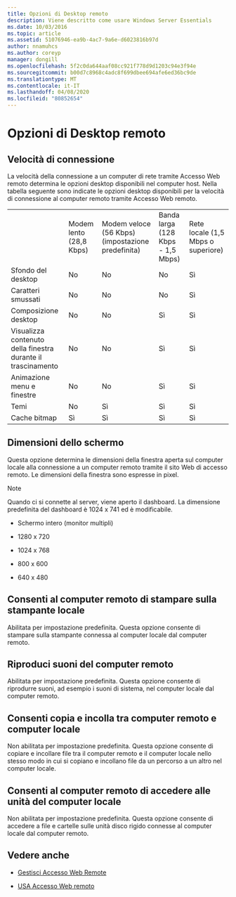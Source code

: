 ```yaml
---
title: Opzioni di Desktop remoto
description: Viene descritto come usare Windows Server Essentials
ms.date: 10/03/2016
ms.topic: article
ms.assetid: 51076946-ea9b-4ac7-9a6e-d6023816b97d
author: nnamuhcs
ms.author: coreyp
manager: dongill
ms.openlocfilehash: 5f2c0da644aaf08cc921f778d9d1203c94e3f94e
ms.sourcegitcommit: b00d7c8968c4adc8f699dbee694afe6ed36bc9de
ms.translationtype: MT
ms.contentlocale: it-IT
ms.lasthandoff: 04/08/2020
ms.locfileid: "80852654"
---
```

# <a name="remote-desktop-options"></a>Opzioni di Desktop remoto
 
  
## <a name="connection-speed"></a>Velocità di connessione  
 La velocità della connessione a un computer di rete tramite Accesso Web remoto determina le opzioni desktop disponibili nel computer host. Nella tabella seguente sono indicate le opzioni desktop disponibili per la velocità di connessione al computer remoto tramite Accesso Web remoto.  
  
||||||  
|-|-|-|-|-|  
||Modem lento (28,8 Kbps)|Modem veloce (56 Kbps) (impostazione predefinita)|Banda larga (128 Kbps - 1,5 Mbps)|Rete locale (1,5 Mbps o superiore)|  
|Sfondo del desktop|No|No|No|Sì|  
|Caratteri smussati|No|No|No|Sì|  
|Composizione desktop|No|No|Sì|Sì|  
|Visualizza contenuto della finestra durante il trascinamento|No|No|Sì|Sì|  
|Animazione menu e finestre|No|No|Sì|Sì|  
|Temi|No|Sì|Sì|Sì|  
|Cache bitmap|Sì|Sì|Sì|Sì|  
  
## <a name="screen-size"></a>Dimensioni dello schermo  
 Questa opzione determina le dimensioni della finestra aperta sul computer locale alla connessione a un computer remoto tramite il sito Web di accesso remoto. Le dimensioni della finestra sono espresse in pixel.  
  
> [!NOTE]
>  Quando ci si connette al server, viene aperto il dashboard. La dimensione predefinita del dashboard è 1024 x 741 ed è modificabile.  
  
-   Schermo intero (monitor multipli)  
  
-   1280 x 720  
  
-   1024 x 768  
  
-   800 x 600  
  
-   640 x 480  
  
## <a name="enable-the-remote-computer-to-print-to-my-local-printer"></a>Consenti al computer remoto di stampare sulla stampante locale  
 Abilitata per impostazione predefinita. Questa opzione consente di stampare sulla stampante connessa al computer locale dal computer remoto.  
  
## <a name="play-sounds-from-the-remote-computer"></a>Riproduci suoni del computer remoto  
 Abilitata per impostazione predefinita. Questa opzione consente di riprodurre suoni, ad esempio i suoni di sistema, nel computer locale dal computer remoto.  
  
## <a name="enable-copy-and-paste-between-the-remote-computer-and-the-local-computer"></a>Consenti copia e incolla tra computer remoto e computer locale  
 Non abilitata per impostazione predefinita. Questa opzione consente di copiare e incollare file tra il computer remoto e il computer locale nello stesso modo in cui si copiano e incollano file da un percorso a un altro nel computer locale.  
  
## <a name="enable-the-remote-computer-to-access-drives-on-my-local-computer"></a>Consenti al computer remoto di accedere alle unità del computer locale  
 Non abilitata per impostazione predefinita. Questa opzione consente di accedere a file e cartelle sulle unità disco rigido connesse al computer locale dal computer remoto.  
  
## <a name="see-also"></a>Vedere anche  
  
-   [Gestisci Accesso Web Remote](../manage/Manage-Remote-Web-Access-in-Windows-Server-Essentials.md)  
  
-   [USA Accesso Web remoto](../use/Use-Remote-Web-Access-in-Windows-Server-Essentials.md)
